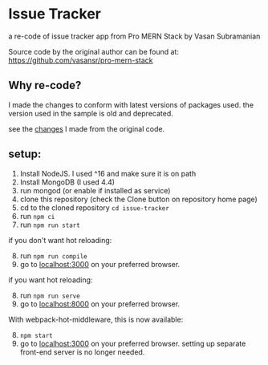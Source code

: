 # Issue Tracker

a re-code of issue tracker app from Pro MERN Stack by Vasan Subramanian 

Source code by the original author can be found at: https://github.com/vasansr/pro-mern-stack

## Why re-code?

I made the changes to conform with latest versions of packages used. the version used in the sample is old and deprecated.

see the [changes](deviations_from_sample.md) I made from the original code.

## setup:

1. Install NodeJS. I used ^16 and make sure it is on path
2. Install MongoDB (I used 4.4)
3. run mongod (or enable if installed as service)
4. clone this repository (check the Clone button on repository home page)
5. cd to the cloned repository
`cd issue-tracker`
6. run `npm ci`
7. run `npm run start`

if you don't want hot reloading:

8. run `npm run compile`
9. go to [localhost:3000](localhost:3000) on your preferred browser.

if you want hot reloading:

8. run `npm run serve`
9. go to [localhost:8000](localhost:8000) on your preferred browser.

With webpack-hot-middleware, this is now available:

8. `npm start`
9. go to [localhost:3000](localhost:8000) on your preferred browser. setting up separate front-end server is no longer needed.
